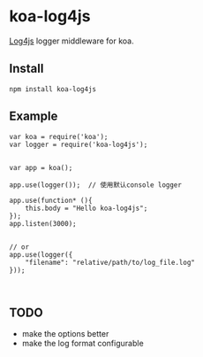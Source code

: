 koa-log4js
==========

[Log4js](https://github.com/nomiddlename/log4js-node) logger middleware for koa.


## Install
```
npm install koa-log4js
```


## Example
```
var koa = require('koa');
var logger = require('koa-log4js');


var app = koa();

app.use(logger());  // 使用默认console logger

app.use(function* (){
    this.body = "Hello koa-log4js";
});
app.listen(3000);


// or
app.use(logger({
    "filename": "relative/path/to/log_file.log"
}));



```


## TODO

* make the options better
* make the log format configurable